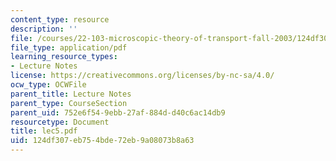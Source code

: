 ```yaml
---
content_type: resource
description: ''
file: /courses/22-103-microscopic-theory-of-transport-fall-2003/124df307eb754bde72eb9a08073b8a63_lec5.pdf
file_type: application/pdf
learning_resource_types:
- Lecture Notes
license: https://creativecommons.org/licenses/by-nc-sa/4.0/
ocw_type: OCWFile
parent_title: Lecture Notes
parent_type: CourseSection
parent_uid: 752e6f54-9ebb-27af-884d-d40c6ac14db9
resourcetype: Document
title: lec5.pdf
uid: 124df307-eb75-4bde-72eb-9a08073b8a63
---
```


